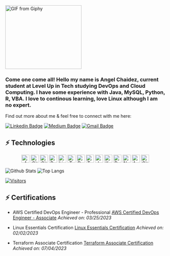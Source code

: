 <img src="https://media.giphy.com/media/mP8YqtjCNOB9HLyrn0/giphy.gif" alt="GIF from Giphy" width="240" height="200">
 

### Come one come all! Hello my name is Angel Chaidez, current student at Level Up in Tech studying DevOps and Cloud Computing. I have some experience with Java, MySQL, Python, R, VBA. I love to continous learning, love Linux although I am no expert.

<!-- Introduce yourself and give a brief introduction about yourself here.  Also include what tech you're interested in and what you are currently learning -->

Find out more about me & feel free to connect with me here:

<!-- Replace the fields below with the information requested. Remember to remove the encapsulating <> characters. For spaces in names, use %20 (e.g. Broadus%20Palmer) -->

[![Linkedin Badge](https://img.shields.io/badge/-Angel%20Chaidez-blue?style=flat-square&logo=Linkedin&logoColor=white&link=https://www.linkedin.com/in/levelupwithbroadus/)](https://www.linkedin.com/in/angel-chaidez-23722645/)
[![Medium Badge](https://img.shields.io/badge/Angel%20Chaidez-12100E?style=flat-square&logo=medium&logoColor=white&link=https://www.linkedin.com/in/angel-chaidez-23722645/)](https://medium.com/@angelomarchaidez)
[![Gmail Badge](https://img.shields.io/badge/-angelomarchaidez@gmail.com-c14438?style=flat-square&logo=Gmail&logoColor=white&link=mailto:angelomarchaidez@gmail.com)](mailto:angelomarchaidez@gmail.com.com)

## ⚡ Technologies

<!-- Check out the Badges folder for more badges -->

<div align="center">
  <img src="https://img.shields.io/badge/Amazon%20AWS-232F3E?style=flat-square&logo=amazon-aws" alt="Amazon AWS" height="25">
  <img src="https://img.shields.io/badge/-Git-black?style=flat-square&logo=git" alt="Git" height="25">
  <img src="https://img.shields.io/badge/-GitHub-181717?style=flat-square&logo=github" alt="GitHub" height="25">
  <img src="https://img.shields.io/badge/-Python-black?style=flat-square&logo=Python" alt="Python" height="25">
  <img src="https://img.shields.io/badge/Linux-FCC624?style=flat-square&logo=linux&logoColor=black" alt="Linux" height="25">
  <img src="https://img.shields.io/badge/Trello-%23026AA7.svg?style=flat-square&logo=Trello&logoColor=white" alt="Trello" height="25">
  <img src="https://img.shields.io/badge/docker-%230db7ed.svg?style=for-the-badge&logo=docker&logoColor=white" alt="Docker" height="25">
  <img src="https://img.shields.io/badge/terraform-%235835CC.svg?style=for-the-badge&logo=terraform&logoColor=white" alt="Terraform" height="25">
  <img src="https://img.shields.io/badge/Java-007396?style=flat-square&logo=java" alt="Java" height="25">
  <img src="https://img.shields.io/badge/Kubernetes-326CE5?style=flat-square&logo=kubernetes&logoColor=white" alt="Kubernetes" height="25">
  <img src="https://img.shields.io/badge/Debian-A81D33?style=flat-square&logo=debian&logoColor=white" alt="Debian" height="25">
  <img src="https://img.shields.io/badge/Nginx-269539?style=flat-square&logo=nginx&logoColor=white" alt="Nginx" height="25">
  <img src="https://img.shields.io/badge/Apache-D22128?style=flat-square&logo=apache&logoColor=white" alt="Apache" height="25">
  <img src="https://img.shields.io/badge/GitLab-FCA121?style=flat-square&logo=gitlab&logoColor=white" alt="GitLab" height="25">
</div>

<!-- Replace the fields below with the information requested. Remember to remove the encapsulating <> characters. -->

![Github Stats](https://github-readme-stats-sigma-five.vercel.app/api?username=AngelChaidez&count_private=true&show_icons=true&include_all_commits=true)
![Top Langs](https://github-readme-stats-sigma-five.vercel.app/api/top-langs/?username=AngelChaidez&hide=TeX&layout=compact)


[![Visitors](https://api.visitorbadge.io/api/visitors?path=LevelUpInTech%2FAngelChaidezlabel=VISITORS&countColor=%23263759)](https://visitorbadge.io/status?path=LevelUpInTech%2FAngelChaidez)

## ⚡ Certifications

- AWS Certified DevOps Engineer - Professional
  [AWS Certified DevOps Engineer - Associate](https://www.credly.com/badges/558530a8-d526-495c-be3f-eab9409743fc/public_url)
  *Achieved on: 03/25/2023*


- Linux Essentials Certification
  [Linux Essentials Certification](https://cs.lpi.org/caf/Xamman/certification/verify/LPI000555660/pgtnmbmpkm)
  *Achieved on: 02/02/2023*

  	

- Terraform Associate Certification
  [Terraform Associate Certification](https://www.credly.com/badges/29930ab1-06db-432a-846e-929c6a44aaa5/public_url)
  *Achieved on: 07/04/2023*



